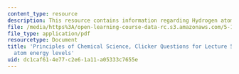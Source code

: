 ```yaml
---
content_type: resource
description: This resource contains information regarding Hydrogen atom energy levels.
file: /media/https%3A/open-learning-course-data-rc.s3.amazonaws.com/5-111sc-principles-of-chemical-science-fall-2014/dc1caf614e77c2e61a11a05333c7655e_MIT5_111F14_Lec5Clkr.pdf
file_type: application/pdf
resourcetype: Document
title: 'Principles of Chemical Science, Clicker Questions for Lecture 5: Hydrogen
  atom energy levels'
uid: dc1caf61-4e77-c2e6-1a11-a05333c7655e
---
```

